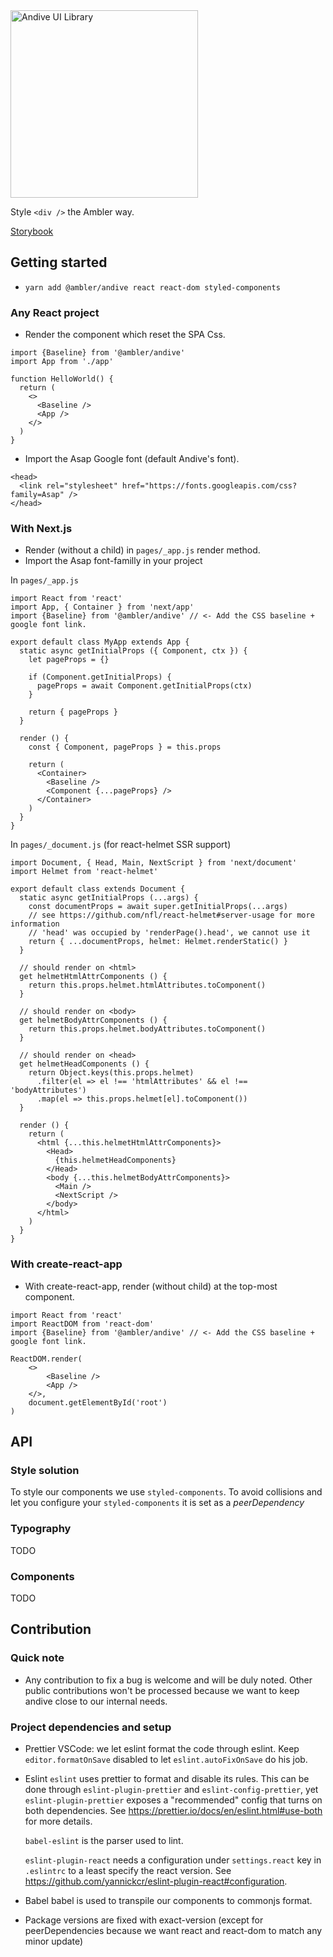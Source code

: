 <img width="300" src="https://files-ncvscphfon.now.sh/" alt="Andive UI Library" />

Style `<div />` the Ambler way.

[Storybook](https://andive.ambler.fr)

## Getting started

- `yarn add @ambler/andive react react-dom styled-components`

### Any React project

- Render the <Baseline /> component which reset the SPA Css.

```
import {Baseline} from '@ambler/andive'
import App from './app'

function HelloWorld() {
  return (
    <>
      <Baseline />
      <App />
    </>
  )
}
```

- Import the Asap Google font (default Andive's font).

```
<head>
  <link rel="stylesheet" href="https://fonts.googleapis.com/css?family=Asap" />
</head>
```

### With Next.js

- Render <Baseline /> (without a child) in `pages/_app.js` render method.
- Import the Asap font-familly in your project

In `pages/_app.js`

```
import React from 'react'
import App, { Container } from 'next/app'
import {Baseline} from '@ambler/andive' // <- Add the CSS baseline + google font link.

export default class MyApp extends App {
  static async getInitialProps ({ Component, ctx }) {
    let pageProps = {}

    if (Component.getInitialProps) {
      pageProps = await Component.getInitialProps(ctx)
    }

    return { pageProps }
  }

  render () {
    const { Component, pageProps } = this.props

    return (
      <Container>
        <Baseline />
        <Component {...pageProps} />
      </Container>
    )
  }
}
```

In `pages/_document.js` (for react-helmet SSR support)

```
import Document, { Head, Main, NextScript } from 'next/document'
import Helmet from 'react-helmet'

export default class extends Document {
  static async getInitialProps (...args) {
    const documentProps = await super.getInitialProps(...args)
    // see https://github.com/nfl/react-helmet#server-usage for more information
    // 'head' was occupied by 'renderPage().head', we cannot use it
    return { ...documentProps, helmet: Helmet.renderStatic() }
  }

  // should render on <html>
  get helmetHtmlAttrComponents () {
    return this.props.helmet.htmlAttributes.toComponent()
  }

  // should render on <body>
  get helmetBodyAttrComponents () {
    return this.props.helmet.bodyAttributes.toComponent()
  }

  // should render on <head>
  get helmetHeadComponents () {
    return Object.keys(this.props.helmet)
      .filter(el => el !== 'htmlAttributes' && el !== 'bodyAttributes')
      .map(el => this.props.helmet[el].toComponent())
  }

  render () {
    return (
      <html {...this.helmetHtmlAttrComponents}>
        <Head>
          {this.helmetHeadComponents}
        </Head>
        <body {...this.helmetBodyAttrComponents}>
          <Main />
          <NextScript />
        </body>
      </html>
    )
  }
}
```

### With create-react-app

- With create-react-app, render <Baseline /> (without child) at the top-most component.

```
import React from 'react'
import ReactDOM from 'react-dom'
import {Baseline} from '@ambler/andive' // <- Add the CSS baseline + google font link.

ReactDOM.render(
    <>
        <Baseline />
        <App />
    </>,
    document.getElementById('root')
)
```

## API

### Style solution

To style our components we use `styled-components`. To avoid collisions and let you configure your `styled-components` it is set as a _peerDependency_

### Typography

TODO

### Components

TODO

## Contribution

### Quick note

- Any contribution to fix a bug is welcome and will be duly noted. Other public contributions won't be processed because we want to keep andive close to our internal needs.

### Project dependencies and setup

- Prettier
  VSCode: we let eslint format the code through eslint. Keep `editor.formatOnSave` disabled to let
  `eslint.autoFixOnSave` do his job.
- Eslint
  `eslint` uses prettier to format and disable its rules. This can be done through `eslint-plugin-prettier` and `eslint-config-prettier`,
  yet `eslint-plugin-prettier` exposes a "recommended" config that turns on both dependencies. See https://prettier.io/docs/en/eslint.html#use-both for more details.

  `babel-eslint` is the parser used to lint.

  `eslint-plugin-react` needs a configuration under `settings.react` key in `.eslintrc` to a least specify the react version. See https://github.com/yannickcr/eslint-plugin-react#configuration.

- Babel
  babel is used to transpile our components to commonjs format.

- Package versions are fixed with exact-version (except for peerDependencies because we want react and react-dom to match any minor update)
